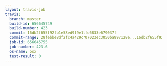 ```yaml
---
layout: travis-job
travis:
  branch: master
  build-id: 656645749
  build-number: 423
  commit: 16db2f655f92fb1e58ed9f9e11fd6833e679037f
  commit-range: 28febbe8df2fc4a429c707023ec3050ba897128e...16db2f655f92fb1e58ed9f9e11fd6833e679037f
  job-id: 656645755
  job-number: 423.6
  os-name: osx
  test-result: 0
---
```

